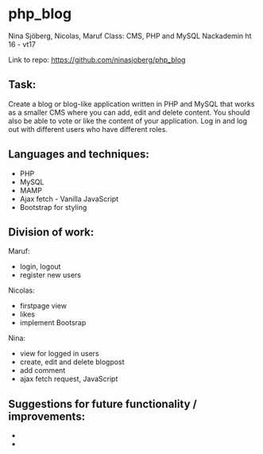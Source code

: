 # php_blog

Nina Sjöberg, Nicolas, Maruf
Class: CMS, PHP and MySQL 
Nackademin ht 16 - vt17

Link to repo: https://github.com/ninasjoberg/php_blog


## Task:

Create a blog or blog-like application written in PHP and MySQL that works as a smaller CMS where you can add, edit and delete content. 
You should also be able to vote or like the content of your application. Log in and log out with different users who have different roles.


## Languages and techniques:

- PHP
- MySQL
- MAMP
- Ajax fetch - Vanilla JavaScript 
- Bootstrap for styling


## Division of work:

Maruf:
- login, logout
- register new users

Nicolas:
- firstpage view
- likes
- implement Bootsrap 

Nina:
- view for logged in users
- create, edit and delete blogpost
- add comment
- ajax fetch request, JavaScript


## Suggestions for future functionality / improvements:
- 
- 


